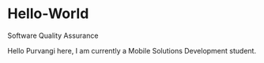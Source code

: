 # Hello-World
Software Quality Assurance

Hello
Purvangi here, I am currently a Mobile Solutions Development student.
